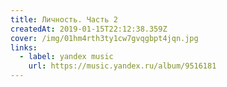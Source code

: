 ```yaml
---
title: Личность. Часть 2
createdAt: 2019-01-15T22:12:38.359Z
cover: /img/01hm4rth3ty1cw7gvqgbpt4jqn.jpg
links:
  - label: yandex music
    url: https://music.yandex.ru/album/9516181
---
```

